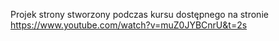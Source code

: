Projek strony stworzony podczas kursu dostępnego na stronie https://www.youtube.com/watch?v=muZ0JYBCnrU&t=2s